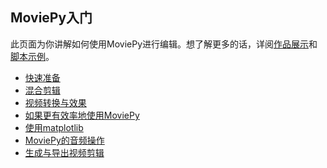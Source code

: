 ## MoviePy入门

此页面为你讲解如何使用MoviePy进行编辑。想了解更多的话，详阅[作品展示]()和[脚本示例]()。

- [快速准备](https://github.com/APhun/moviepy-cn/blob/master/MoviePy%E5%85%A5%E9%97%A8/%E5%BF%AB%E9%80%9F%E5%87%86%E5%A4%87.md)
- [混合剪辑]()
- [视频转换与效果]()
- [如果更有效率地使用MoviePy]()
- [使用matplotlib]()
- [MoviePy的音频操作]()
- [生成与导出视频剪辑]()

